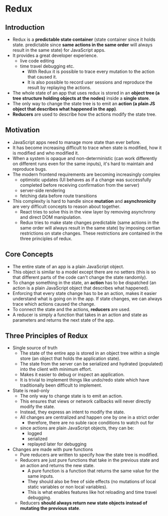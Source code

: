 # Redux

## Introduction

* Redux is a **predictable state container** (state container since it holds state. predictable since **same actions in the same order** will always result in the same state) for JavaScript apps.
* It provides a great developer experience.
  * live code editing
  * time travel debugging etc.
    * With Redux it is possible to trace every mutation to the action that caused it.
    * It is also possible to record user sessions and reproduce the result by replaying the actions.
* The whole state of an app that uses redux is stored in an **object tree (a tree structure holding objects at the nodes)** inside a **single store**.
* The only way to change the state tree is to emit an **action (a plain JS object that describes what happened in the app)**.
* **Reducers** are used to describe how the actions modify the state tree.

## Motivation

* JavaScript apps need to manage more state than ever before.
* It has become increasing difficult to trace when state is modified, how it is modified and who modified it.
* When a system is opaque and non-deterministic (can work differently on different runs even for the same inputs), it's hard to maintain and reproduce bugs.
* The modern frontend requirements are becoming increasingly complex
  * optimistic updates (UI behaves as if a change was successfully completed before receiving confirmation from the server)
  * server-side rendering
  * fetching data before route transitions
* This complexity is hard to handle since **mutation** and **asynchronicity** are very difficult concepts to reason about together.
  * React tries to solve this in the view layer by removing asynchrony and direct DOM manipulation.
  * Redux tries to make state changes predictable (same actions in the same order will always result in the same state) by  imposing certian restrictions on state changes. These restrictions are contained in the three principles of redux. 

## Core Concepts

* The entire state of an app is a plain JavaScript object.
* This object is similar to a model except there are no setters (this is so that different parts of the code can't change the state randomly).
* To change something in the state, an **action** has to be dispatched (an action is a plain JavaScript object that describes what happened).
* Enforcing that every state change has to be an action, makes it easier understand what is going on in the app. If state changes, we can always trace which actions caused the change.
* To connect the state and the actions, **reducers** are used.
* A reducer is simply a function that takes in an action and state as parameters and returns the next state of the app.

## Three Principles of Redux

* Single source of truth
  * The state of the entire app is stored in an object tree within a single store (an object that holds the application state). 
  * The state from the server can be serialized and hydrated (populated) into the client with minimum effort.
  * Makes it easier to debug or inspect an application.
  * It is trivial to implement things like undo/redo state which have traditionally been difficult to implement.
* State is read-only
  * The only way to change state is to emit an action.
  * This ensures that views or network callbacks will never directly modify the state.
  * Instead, they express an intent to modify the state.
  * All changes are centralized and happen one by one in a strict order
    * therefore, there are no suble race conditions to watch out for
  * since actions are plain JavaScript objects, they can be:
    * logged
    * serialized
    * replayed later for debugging
* Changes are made with pure functions
  * Pure reducers are written to specify how the state tree is modified.
  * Reducers are just pure functions that take in the previous state and an action and returns the new state.
    * A pure function is a function that returns the same value for the same inputs.
    * They should also be free of side effects (no mutations of local static variables or non local variables).
    * This is what enables features like hot reloading and time travel debugging.
  * Reducers **should always return new state objects instead of mutating the previous state**.
